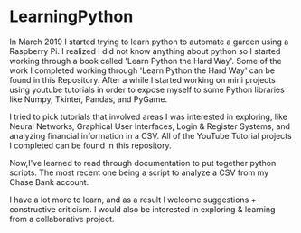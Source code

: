 # LearningPython

In March 2019 I started trying to learn python to automate a garden using a Raspberry Pi. I realized I did not know anything about python so I started working through a book called 'Learn Python the Hard Way'. Some of the work I completed working through 'Learn Python the Hard Way' can be found in this Repository. After a while I started working on mini projects using youtube tutorials in order to expose myself to some Python libraries like Numpy, Tkinter, Pandas, and PyGame. 

I tried to pick tutorials that involved areas I was interested in exploring, like Neural Networks, Graphical User Interfaces, Login & Register Systems, and analyzing financial information in a CSV. All of the YouTube Tutorial projects I completed can be found in this repository.

Now,I've learned to read through documentation to put together python scripts. The most recent one being a script to analyze a CSV from my Chase Bank account. 

I have a lot more to learn, and as a result I welcome suggestions + constructive criticism. I would also be interested in exploring & learning from a collaborative project.
